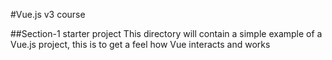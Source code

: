 #Vue.js v3 course

##Section-1 starter project
This directory will contain a simple example of a Vue.js project, this is to get a feel how Vue interacts and works